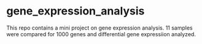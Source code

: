 # gene_expression_analysis
This repo contains a mini project on gene expression analysis. 11 samples were compared for 1000 genes and differential gene expressiion analyzed.
